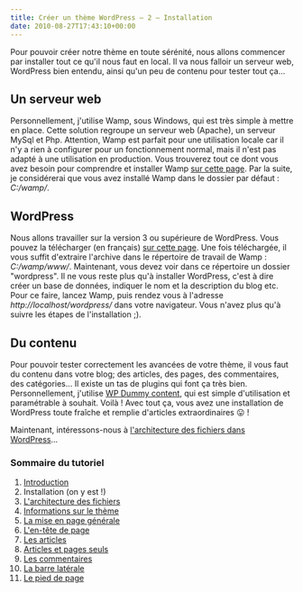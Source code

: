 ```yaml
---
title: Créer un thème WordPress – 2 – Installation
date: 2010-08-27T17:43:10+00:00
---
```


Pour pouvoir créer notre thème en toute sérénité, nous allons commencer par installer tout ce qu'il nous faut en local. Il va nous falloir un serveur web, WordPress bien entendu, ainsi qu'un peu de contenu pour tester tout ça...

## Un serveur web

Personnellement, j'utilise Wamp, sous Windows, qui est très simple à mettre en place. Cette solution regroupe un serveur web (Apache), un serveur MySql et Php. Attention, Wamp est parfait pour une utilisation locale car il n'y a rien à configurer pour un fonctionnement normal, mais il n'est pas adapté à une utilisation en production. Vous trouverez tout ce dont vous avez besoin pour comprendre et installer Wamp [sur cette page](http://www.wampserver.com/presentation.php). Par la suite, je considérerai que vous avez installé Wamp dans le dossier par défaut : _C:/wamp/_.

## WordPress

Nous allons travailler sur la version 3 ou supérieure de WordPress. Vous pouvez la télécharger (en français) [sur cette page](http://www.wordpress-fr.net/telechargements). Une fois téléchargée, il vous suffit d'extraire l'archive dans le répertoire de travail de Wamp : _C:/wamp/www/_. Maintenant, vous devez voir dans ce répertoire un dossier "wordpress". Il ne vous reste plus qu'à installer WordPress, c'est à dire créer un base de données, indiquer le nom et la description du blog etc. Pour ce faire, lancez Wamp, puis rendez vous à l'adresse _http://localhost/wordpress/_ dans votre navigateur. Vous n'avez plus qu'à suivre les étapes de l'installation ;).

## Du contenu

Pour pouvoir tester correctement les avancées de votre thème, il vous faut du contenu dans votre blog; des articles, des pages, des commentaires, des catégories... Il existe un tas de plugins qui font ça très bien. Personnellement, j'utilise [WP Dummy content](http://wordpress.org/extend/plugins/wp-dummy-content/), qui est simple d'utilisation et paramétrable à souhait. Voilà ! Avec tout ça, vous avez une installation de WordPress toute fraîche et remplie d'articles extraordinaires 😛 !

Maintenant, intéressons-nous à [l'architecture des fichiers dans WordPress](/archives/creer-un-theme-wordpress-3-larchitecture-des-fichiers)...

### Sommaire du tutoriel

1.  [Introduction](/archives/creer-un-theme-wordpress-1-introduction)
2.  Installation (on y est !)
3.  [L'architecture des fichiers](/archives/creer-un-theme-wordpress-3-larchitecture-des-fichiers)
4.  [Informations sur le thème](/archives/creer-un-theme-wordpress-4-informations-sur-le-theme)
5.  [La mise en page générale](/archives/creer-un-theme-wordpress-5-la-mise-en-page-generale)
6.  [L'en-tête de page](/archives/creer-un-theme-wordpress-6-len-tete-de-page)
7.  [Les articles](/archives/creer-un-theme-wordpress-7-les-articles)
8.  [Articles et pages seuls](/archives/creer-un-theme-wordpress-8-articles-et-pages-seuls)
9.  [Les commentaires](/archives/creer-un-theme-wordpress-9-les-commentaires)
10.  [La barre latérale](/archives/creer-un-theme-wordpress-10-la-barre-laterale)
11.  [Le pied de page](/archives/creer-un-theme-wordpress-11-le-pied-de-page)